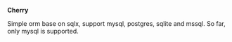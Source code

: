 **Cherry**

Simple orm base on sqlx, support mysql, postgres, sqlite and mssql. So far, only mysql is supported.